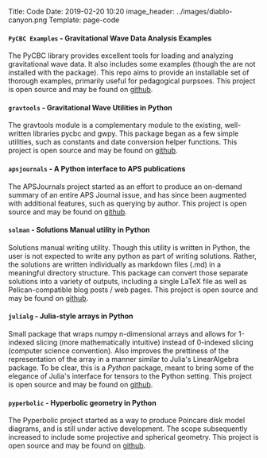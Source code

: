 Title: Code
Date: 2019-02-20 10:20
image_header: ../images/diablo-canyon.png
Template: page-code


#### `PyCBC Examples` - Gravitational Wave Data Analysis Examples
The PyCBC library provides excellent tools for loading and analyzing gravitational 
wave data. It also includes some examples (though the are not installed with the package). 
This repo aims to provide an installable set of thorough examples, primarily useful for 
pedagogical purpsoes. This project is open source and may be found on [github](https://github.com/JWKennington/pycbc-examples).


#### `gravtools` - Gravitational Wave Utilities in Python
The gravtools module is a complementary module to the existing, well-written libraries 
pycbc and gwpy. This package began as a few simple utilities, such as constants and date 
conversion helper functions. This project is open source and may be found on [github](https://github.com/JWKennington/gravtools).


#### `apsjournals` - A Python interface to APS publications
The APSJournals project started as an effort to produce an on-demand summary of an entire APS Journal issue, 
and has since been augmented with additional features, such as querying by author. This project is open
source and may be found on [github](https://github.com/JWKennington/apsjournals).


#### `solman` - Solutions Manual utility in Python
Solutions manual writing utility. Though this utility is written in Python, the user is not expected to write 
any python as part of writing solutions. Rather, the solutions are written individually as markdown files (.md) 
in a meaningful directory structure. This package can convert those separate solutions into a variety of outputs, 
including a single LaTeX file as well as Pelican-compatible blog posts / web pages. 
This project is open source and may be found on [github](https://github.com/JWKennington/solman).


#### `julialg` - Julia-style arrays in Python
Small package that wraps numpy n-dimensional arrays and allows for 1-indexed slicing (more mathematically 
intuitive) instead of 0-indexed slicing (computer science convention). Also improves the prettiness of the 
representation of the array in a manner similar to Julia's LinearAlgebra package. To be clear, this is a _Python_
package, meant to bring some of the elegance of Julia's interface for tensors to the Python setting.
This project is open source and may be found on [github](https://github.com/JWKennington/julialg).


#### `pyperbolic` - Hyperbolic geometry in Python
The Pyperbolic project started as a way to produce Poincare disk model diagrams, and is still under
active development. The scope subsequently increased to include some projective and spherical geometry. 
This project is open source and may be found on [github](https://github.com/JWKennington/pyperbolic).


<!---
#### Contributions to Open Source Projects
The below items listed are projects that existed prior to my involvement, that I have assisted to varying degress.


##### `astropy` 
- I've commited several bug fixes to this project

##### `xarray`
- Added the ability to handle duplicate dimension names
-->


<br>
